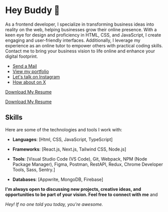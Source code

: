 # Hey Buddy 👋

As a frontend developer, I specialize in transforming business ideas into reality on the web, helping businesses grow their online presence. With a keen eye for design and proficiency in HTML, CSS, and JavaScript, I create engaging and user-friendly interfaces. Additionally, I leverage my experience as an online tutor to empower others with practical coding skills. Contact me to bring your business vision to life online and enhance your digital footprint.

- [Send a Mail](mailto:dannydotdev@gmail.com)
- [View my portfolio](https://danieltriedcoding.vercel.app)
- [Let's talk on Instagram](https://instagram.com/1am_programmer)
- [How about on X](https://x.com/1am_programmer2)

<a href="resume.pdf" download>Download My Resume</a>

[Download My Resume](https://github.com/1am-programmer/your-repo/releases/download/v1.0/resume.pdf)


## Skills
Here are some of the technologies and tools I work with:

- **Languages**: [Html, CSS, JavaScript, TypeScript]
  
- **Frameworks**: [React.js, Next.js, Tailwind CSS, Node.js]
  
- **Tools**: [Visual Studio Code (VS Code), Git, Webpack, NPM (Node Package Manager), Figma, Postman, RestAPI, Redux, Chrome Developer Tools, Sass, Sentry.]
  
- **Databases**: [Appwrite, MongoDB, Firebase]

**I'm always open to discussing new projects, creative ideas, and opportunities to be part of your vision. Feel free to connect with me** and

_Hey! If no one told you today, you're awesome._




